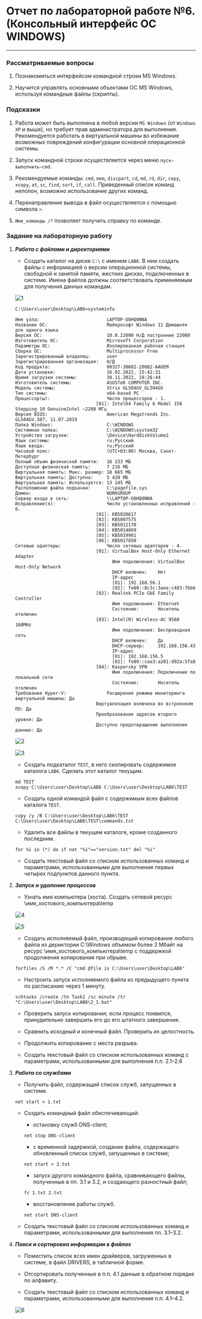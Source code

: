#  Отчет по лабораторной работе №6. (Консольный интерфейс ОС WINDOWS)

---
### Рассматриваемые вопросы

1. Познакомиться интерфейсом командной строки MS Windows.

2. Научится управлять основными объектами ОС MS Windows, используя командные файлы (скрипты).

### Подсказки

1. Работа может быть выполнена в любой версии ```MS Windows``` (от ```Windows XP``` и выше), но требует прав администратора для выполнения. Рекомендуется работать в виртуальной машины во избежание возможных повреждений конфигурации основной операционной системы.

2. Запуск командной строки осуществляется через меню ```пуск–выполнить–cmd```.

3. Рекомендуемые команды: ```cmd```, ```mem```, ```discpart```, ```cd```, ```md```, ```rd```, ```dir```, ```copy```, ```xcopy```, ```at```, ```sc```, ```find```, ```sort```, ```if```, ```call```. Приведенный список команд неполон, возможно использование других команд.

4. Перенаправление вывода в файл осуществляется с помощью символа ```>```.

5. ```Имя_команды /?``` позволяет получить справку по команде.

### Задание на лабораторную работу

1. ___Работа с файлами и директориями___
    * Создать каталог на диске ```С:\``` с именем ```LAB6```. В нем создать файлы с информацией о версии операционной системы, свободной и занятой памяти, жестких дисках, подключенных в системе. Имена файлов должны соответствовать применяемым для получения данных командам.

    ![1](https://github.com/georgedem975/operating_systems/blob/master/lab-6/lite/lab6/assets/1.png)

    ```
    C:\Users\user\Desktop\LAB6>systeminfo

    Имя узла:                         LAPTOP-OOHQ0NNA
    Название ОС:                      Майкрософт Windows 11 Домашняя для одного языка
    Версия ОС:                        10.0.22000 Н/Д построение 22000
    Изготовитель ОС:                  Microsoft Corporation
    Параметры ОС:                     Изолированная рабочая станция
    Сборка ОС:                        Multiprocessor Free
    Зарегистрированный владелец:      user
    Зарегистрированная организация:   Н/Д
    Код продукта:                     00327-30682-20082-AAOEM
    Дата установки:                   16.02.2022, 15:42:31
    Время загрузки системы:           30.11.2022, 18:26:44
    Изготовитель системы:             ASUSTeK COMPUTER INC.
    Модель системы:                   Strix GL504GV_GL504GV
    Тип системы:                      x64-based PC
    Процессор(ы):                     Число процессоров - 1.
                                  [01]: Intel64 Family 6 Model 158 Stepping 10 GenuineIntel ~2208 МГц
    Версия BIOS:                      American Megatrends Inc. GL504GV.307, 11.07.2019
    Папка Windows:                    C:\WINDOWS
    Системная папка:                  C:\WINDOWS\system32
    Устройство загрузки:              \Device\HarddiskVolume2
    Язык системы:                     ru;Русский
    Язык ввода:                       ru;Русский
    Часовой пояс:                     (UTC+03:00) Москва, Санкт-Петербург
    Полный объем физической памяти:   16 233 МБ
    Доступная физическая память:      7 216 МБ
    Виртуальная память: Макс. размер: 18 665 МБ
    Виртуальная память: Доступна:     5 420 МБ
    Виртуальная память: Используется: 13 245 МБ
    Расположение файла подкачки:      C:\pagefile.sys
    Домен:                            WORKGROUP
    Сервер входа в сеть:              \\LAPTOP-OOHQ0NNA
    Исправление(я):                   Число установленных исправлений - 6.
                                  [01]: KB5020617
                                  [02]: KB5007575
                                  [03]: KB5012170
                                  [04]: KB5014869
                                  [05]: KB5019961
                                  [06]: KB5017850
    Сетевые адаптеры:                 Число сетевых адаптеров - 4.
                                  [01]: VirtualBox Host-Only Ethernet Adapter
                                        Имя подключения: VirtualBox Host-Only Network
                                        DHCP включен:    Нет
                                        IP-адрес
                                        [01]: 192.168.56.1
                                        [02]: fe80::8c3c:3aee:c483:7bb6
                                  [02]: Realtek PCIe GbE Family Controller
                                        Имя подключения: Ethernet
                                        Состояние:       Носитель отключен
                                  [03]: Intel(R) Wireless-AC 9560 160MHz
                                        Имя подключения: Беспроводная сеть
                                        DHCP включен:    Да
                                        DHCP-сервер:     192.168.156.43
                                        IP-адрес
                                        [01]: 192.168.156.5
                                        [02]: fe80::cae3:a201:d92a:5fa8
                                  [04]: Kaspersky VPN
                                        Имя подключения: Подключение по локальной сети
                                        Состояние:       Носитель отключен
    Требования Hyper-V:               Расширения режима мониторинга виртуальной машины: Да
                                  Виртуализация включена во встроенном ПО: Да
                                  Преобразование адресов второго уровня: Да
                                  Доступно предотвращение выполнения данных: Да
    ```

    ![2](https://github.com/georgedem975/operating_systems/blob/master/lab-6/lite/lab6/assets/2.png)

    ![3](https://github.com/georgedem975/operating_systems/blob/master/lab-6/lite/lab6/assets/3.png)

    * Создать подкаталог ```TEST```, в него скопировать содержимое каталога ```LAB6```. Сделать этот каталог текущим.
    
    ```
    md TEST
    xcopy C:\Users\user\Desktop\LAB6 C:\Users\user\Desktop\LAB6\TEST
    ```

    * Создать одной командой файл с содержимым всех файлов каталога ```TEST```.

    ```
    copy /y /B C:\Users\user\Desktop\LAB6\TEST C:\Users\user\Desktop\LAB6\TEST\commands.txt
    ```

    * Удалить все файлы в текущем каталоге, кроме созданного последним.

    ```
    for %i in (*) do if not "%i"=="version.txt" del "%i"
    ```

    * Создать текстовый файл со списком использованных команд и параметрами, использованными для выполнения первых четырех подпунктов данного пункта.

2. ___Запуск и удаление процессов___

    * Узнать имя компьютера (хоста). Создать сетевой ресурс \\имя_хостового_компьютера\temp

    ![4](https://github.com/georgedem975/operating_systems/blob/master/lab-6/lite/lab6/assets/4.png)

    ![5](https://github.com/georgedem975/operating_systems/blob/master/lab-6/lite/lab6/assets/5.png)

    * Создать исполняемый файл, производящий копирование любого файла из дериктории C:\Windows объемом более 2 Мбайт на ресурс \\имя_хостового_компьютера\temp с поддержкой продолжения копирования при обрыве.

    ```
    forfiles /S /M *.* /C "cmd @file is C:\Users\user\Desktop\LAB6"
    ```

    * Настроить запуск исполняемого файла из предыдущего пункта по расписанию через 1 минуту.

    ```
    schtasks /create /tn Task2 /sc minute /tr "C:\Users\user\Desktop\LAB6\2_1.bat"
    ```

    * Проверить запуск копирования; если процесс появился, принудительно завершить его до его штатного завершения.

    * Сравнить исходный и конечный файл. Проверить их целостность.
    * Продолжить копирование с места разрыва.

    * Создать текстовый файл со списком использованных команд с параметрами, использованными для выполнения п.п. 2.1–2.6

3. ___Работа со службами___

    * Получить файл, содержащий список служб, запущенных в системе.

    ```
    net start > 1.txt
    ```

    * Создать командный файл обеспечивающий: 

        + остановку служб DNS-client; 

        ```
        net stop DNS-client
        ```

        + с временной задержкой, создание файла, содержащего обновленный список служб, запущенных в системе;

        ```
        net start > 2.txt
        ```

        + запуск другого командного файла, сравнивающего файлы, полученные в пп. 3.1 и 3.2, и создающего разностный файл;

        ```
        fc 1.txt 2.txt
        ```

        + восстановление работы служб.

        ```
        net start DNS-client
        ```

    * Создать текстовый файл со списком использованных команд и параметрами, использованными для выполнения пп. 3.1–3.2.

4. ___Поиск и сортировка информации в файлах___

    * Поместить список всех имен драйверов, загруженных в системе, в файл DRIVERS, в табличной форме.

    * Отсортировать полученные в п.п. 4.1 данные в обратном порядке по алфавиту.

    * Создать текстовый файл со списком использованных команд и параметрами, использованными для выполнения п.п. 4.1–4.2.

    ![6](https://github.com/georgedem975/operating_systems/blob/master/lab-6/lite/lab6/assets/6.png)